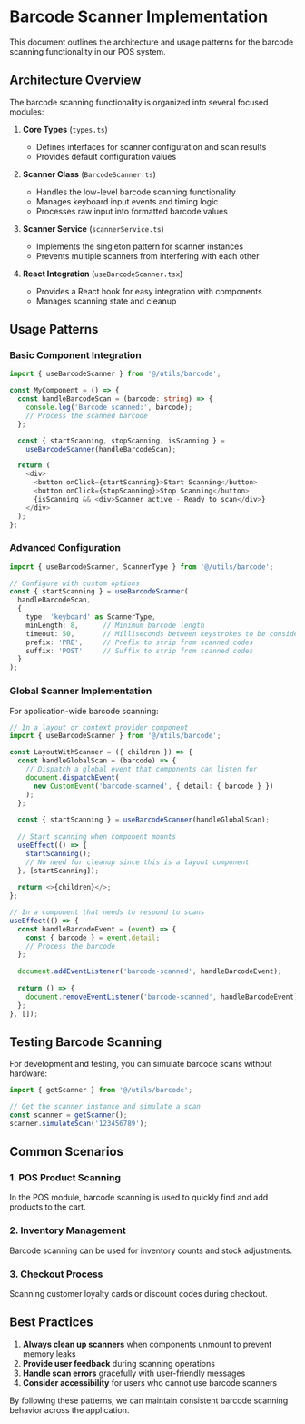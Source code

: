 
# Barcode Scanner Implementation

This document outlines the architecture and usage patterns for the barcode scanning functionality in our POS system.

## Architecture Overview

The barcode scanning functionality is organized into several focused modules:

1. **Core Types** (`types.ts`)
   - Defines interfaces for scanner configuration and scan results
   - Provides default configuration values

2. **Scanner Class** (`BarcodeScanner.ts`)
   - Handles the low-level barcode scanning functionality
   - Manages keyboard input events and timing logic
   - Processes raw input into formatted barcode values

3. **Scanner Service** (`scannerService.ts`)
   - Implements the singleton pattern for scanner instances
   - Prevents multiple scanners from interfering with each other

4. **React Integration** (`useBarcodeScanner.tsx`)
   - Provides a React hook for easy integration with components
   - Manages scanning state and cleanup

## Usage Patterns

### Basic Component Integration

```typescript
import { useBarcodeScanner } from '@/utils/barcode';

const MyComponent = () => {
  const handleBarcodeScan = (barcode: string) => {
    console.log('Barcode scanned:', barcode);
    // Process the scanned barcode
  };

  const { startScanning, stopScanning, isScanning } = 
    useBarcodeScanner(handleBarcodeScan);

  return (
    <div>
      <button onClick={startScanning}>Start Scanning</button>
      <button onClick={stopScanning}>Stop Scanning</button>
      {isScanning && <div>Scanner active - Ready to scan</div>}
    </div>
  );
};
```

### Advanced Configuration

```typescript
import { useBarcodeScanner, ScannerType } from '@/utils/barcode';

// Configure with custom options
const { startScanning } = useBarcodeScanner(
  handleBarcodeScan,
  {
    type: 'keyboard' as ScannerType,
    minLength: 8,      // Minimum barcode length
    timeout: 50,       // Milliseconds between keystrokes to be considered from scanner
    prefix: 'PRE',     // Prefix to strip from scanned codes
    suffix: 'POST'     // Suffix to strip from scanned codes
  }
);
```

### Global Scanner Implementation

For application-wide barcode scanning:

```typescript
// In a layout or context provider component
import { useBarcodeScanner } from '@/utils/barcode';

const LayoutWithScanner = ({ children }) => {
  const handleGlobalScan = (barcode) => {
    // Dispatch a global event that components can listen for
    document.dispatchEvent(
      new CustomEvent('barcode-scanned', { detail: { barcode } })
    );
  };
  
  const { startScanning } = useBarcodeScanner(handleGlobalScan);
  
  // Start scanning when component mounts
  useEffect(() => {
    startScanning();
    // No need for cleanup since this is a layout component
  }, [startScanning]);
  
  return <>{children}</>;
};

// In a component that needs to respond to scans
useEffect(() => {
  const handleBarcodeEvent = (event) => {
    const { barcode } = event.detail;
    // Process the barcode
  };
  
  document.addEventListener('barcode-scanned', handleBarcodeEvent);
  
  return () => {
    document.removeEventListener('barcode-scanned', handleBarcodeEvent);
  };
}, []);
```

## Testing Barcode Scanning

For development and testing, you can simulate barcode scans without hardware:

```typescript
import { getScanner } from '@/utils/barcode';

// Get the scanner instance and simulate a scan
const scanner = getScanner();
scanner.simulateScan('123456789');
```

## Common Scenarios

### 1. POS Product Scanning

In the POS module, barcode scanning is used to quickly find and add products to the cart.

### 2. Inventory Management

Barcode scanning can be used for inventory counts and stock adjustments.

### 3. Checkout Process

Scanning customer loyalty cards or discount codes during checkout.

## Best Practices

1. **Always clean up scanners** when components unmount to prevent memory leaks
2. **Provide user feedback** during scanning operations
3. **Handle scan errors** gracefully with user-friendly messages
4. **Consider accessibility** for users who cannot use barcode scanners

By following these patterns, we can maintain consistent barcode scanning behavior across the application.
